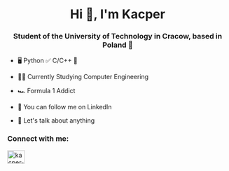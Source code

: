 
<h1 align="center">Hi 👋, I'm Kacper</h1>
<h3 align="center">Student of the University of Technology in Cracow, based in Poland 📍</h3>

- 🖥 Python ✅ C/C++ 📖

- 👨‍🎓 Currently Studying Computer Engineering

- 🏎️ Formula 1 Addict

- 🙈 You can follow me on LinkedIn 

- 💬 Let's talk about anything


<h3 align="left">Connect with me:</h3>
<p align="left">
<a href="https://linkedin.com/in/kacper-bołdak" target="blank"><img align="center" src="https://raw.githubusercontent.com/rahuldkjain/github-profile-readme-generator/master/src/images/icons/Social/linked-in-alt.svg" alt="kacper-bołdak" height="30" width="40" /></a>
</p>


